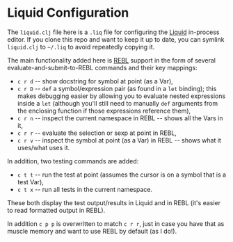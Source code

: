 # Liquid Configuration

The `liquid.clj` file here is a `.liq` file for configuring the [Liquid](https://github.com/mogenslund/liquid/) in-process editor. If you clone this repo and want to keep it up to date, you can symlink `liquid.clj` to `~/.liq` to avoid repeatedly copying it.

The main functionality added here is [REBL](https://github.com/cognitect-labs/REBL-distro/) support in the form of several evaluate-and-submit-to-REBL commands and their key mappings:

* `c r d` -- show docstring for symbol at point (as a Var),
* `c r D` -- `def` a symbol/expression pair (as found in a `let` binding); this makes debugging easier by allowing you to evaluate nested expressions inside a `let` (although you'll still need to manually `def` arguments from the enclosing function if those expressions reference them),
* `c r n` -- inspect the current namespace in REBL -- shows all the Vars in it,
* `c r r` -- evaluate the selection or sexp at point in REBL,
* `c r v` -- inspect the symbol at point (as a Var) in REBL -- shows what it uses/what uses it.

In addition, two testing commands are added:

* `c t t` -- run the test at point (assumes the cursor is on a symbol that is a test Var),
* `c t x` -- run all tests in the current namespace.

These both display the test output/results in Liquid and in REBL (it's easier to read formatted output in REBL).

In addition `c p p` is overwritten to match `c r r`, just in case you have that as muscle memory and want to use REBL by default (as I do!).

